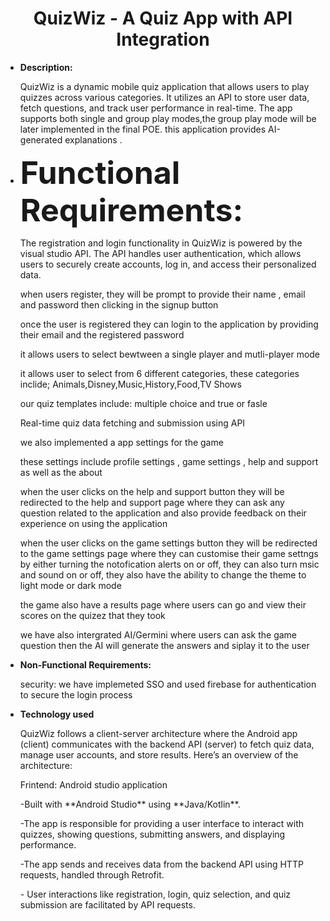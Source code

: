 <div style="text-align: center;">
    <h1>QuizWiz - A Quiz App with API Integration</h1>
</div>
<ul><li><strong>Description:</strong></li></ul>
<ul>QuizWiz is a dynamic mobile quiz  application that allows users to play quizzes across various categories. It utilizes an API to store user data, fetch questions, and track user performance in real-time. The app supports both single and group play modes,the group play mode will be later implemented in the final POE. this application provides AI-generated explanations .
</ul>

<ul>
  <li><strong style="font-size: 50px;">Functional Requirements:</strong></li>
</ul>


<ul>The registration and login functionality in QuizWiz is powered by the visual studio API. The API handles user authentication, which allows users to securely create accounts, log in, and access their personalized data.</ul>
<ul>when users register, they will be prompt to provide their name , email and password then clicking in the signup button 
<ul></ul>once the user is registered they can login to the application by providing their email and the registered password </ul>
</ul>
<ul>it allows users to select bewtween a single player and mutli-player mode 
</ul>
<ul>it allows user to select from 6 different categories, these categories inclide; Animals,Disney,Music,History,Food,TV Shows
</ul>
<ul>our quiz templates include: multiple choice and true or fasle 
</ul>
<ul>Real-time quiz data fetching and submission using API</ul>
<ul>we also implemented a app settings for the game </ul>
<ul> these settings include profile settings , game settings , help and support as well as the about </ul>
<ul>when the user clicks on the help and support button they will be redirected to the help and support page where they can ask any question related to the application and also provide feedback on their experience on using  the application  </ul>
<ul>when the user clicks on the game settings button they will be redirected to the game settings page where they can customise their game settngs by either turning  the notofication  alerts on or off, they can also turn msic and sound on or off, they also have the ability to change the theme to  light mode or dark mode </ul>
<ul>the game also have a results page where users can go and view their scores on the quizez that they took </ul>
<ul>we have also intergrated AI/Germini where users can ask the game question then the AI will generate the answers and siplay it to the user</ul>

<ul><li><strong>Non-Functional Requirements:</strong></li></ul>

<ul>security: we have implemeted SSO and used firebase for authentication to secure the login process  </ul>
<ul></ul>

<ul><li><strong>Technology used</strong> </li></ul>
<ul>QuizWiz follows a client-server architecture where the Android app (client) communicates with the backend API (server) to fetch quiz data, manage user accounts, and store results. Here’s an overview of the architecture:</ul>
<ul>Frintend: Android studio application  </ul>
<ul>-Built with **Android Studio** using **Java/Kotlin**.</ul>
<ul>-The app is responsible for providing a user interface to interact with quizzes, showing questions, submitting answers, and displaying performance.</ul>
<ul>-The app sends and receives data from the backend API using HTTP requests, handled through Retrofit.</ul>
<ul>- User interactions like registration, login, quiz selection, and quiz submission are facilitated by API requests.</ul>





